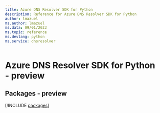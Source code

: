 ```yaml
---
title: Azure DNS Resolver SDK for Python
description: Reference for Azure DNS Resolver SDK for Python
author: lmazuel
ms.author: lmazuel
ms.data: 09/01/2023
ms.topic: reference
ms.devlang: python
ms.service: dnsresolver
---
```

# Azure DNS Resolver SDK for Python - preview
## Packages - preview
[!INCLUDE [packages](dns-resolver-index.md)]